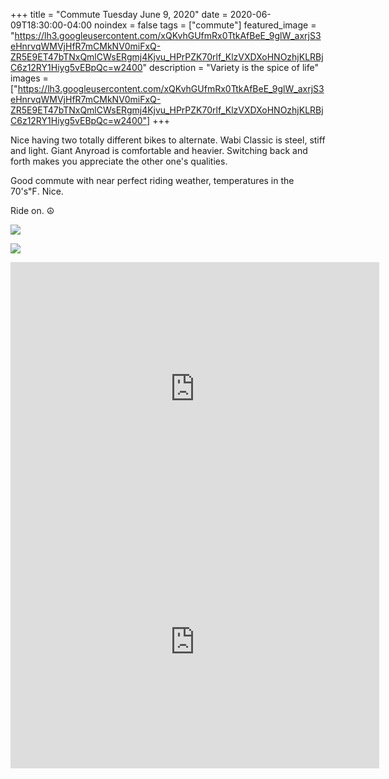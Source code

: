 +++
title =  "Commute Tuesday June 9, 2020"
date = 2020-06-09T18:30:00-04:00
noindex = false
tags = ["commute"]
featured_image = "https://lh3.googleusercontent.com/xQKvhGUfmRx0TtkAfBeE_9glW_axrjS3eHnrvqWMVjHfR7mCMkNV0miFxQ-ZR5E9ET47bTNxQmlCWsERgmj4Kjvu_HPrPZK70rlf_KlzVXDXoHNOzhjKLRBjC6z12RY1Hiyg5vEBpQc=w2400"
description = "Variety is the spice of life"
images = ["https://lh3.googleusercontent.com/xQKvhGUfmRx0TtkAfBeE_9glW_axrjS3eHnrvqWMVjHfR7mCMkNV0miFxQ-ZR5E9ET47bTNxQmlCWsERgmj4Kjvu_HPrPZK70rlf_KlzVXDXoHNOzhjKLRBjC6z12RY1Hiyg5vEBpQc=w2400"]
+++

Nice having two totally different bikes to alternate. Wabi Classic is steel, stiff and light. Giant Anyroad is comfortable and heavier. Switching back and forth makes you appreciate the other one's qualities.

Good commute with near perfect riding weather, temperatures in the 70's℉. Nice.

Ride on. ☮

<a href='https://lh3.googleusercontent.com/xQKvhGUfmRx0TtkAfBeE_9glW_axrjS3eHnrvqWMVjHfR7mCMkNV0miFxQ-ZR5E9ET47bTNxQmlCWsERgmj4Kjvu_HPrPZK70rlf_KlzVXDXoHNOzhjKLRBjC6z12RY1Hiyg5vEBpQc=w2400'><img src='https://lh3.googleusercontent.com/xQKvhGUfmRx0TtkAfBeE_9glW_axrjS3eHnrvqWMVjHfR7mCMkNV0miFxQ-ZR5E9ET47bTNxQmlCWsERgmj4Kjvu_HPrPZK70rlf_KlzVXDXoHNOzhjKLRBjC6z12RY1Hiyg5vEBpQc=w2400'></a>

<a href='https://lh3.googleusercontent.com/HiBpwMOtjDLGgKNf3oV-tB6l7prNFxwNkfDNJqeTDoUA5-0xAq0K3_91eWIEu92JL8cuMou85h4R6hCJ76_cGmDg0k8MliF-j-Z-4d2w-ZPAUFPbAanTKT1KNb3U1SFV5td8rHkPZ4Y=w2400'><img src='https://lh3.googleusercontent.com/HiBpwMOtjDLGgKNf3oV-tB6l7prNFxwNkfDNJqeTDoUA5-0xAq0K3_91eWIEu92JL8cuMou85h4R6hCJ76_cGmDg0k8MliF-j-Z-4d2w-ZPAUFPbAanTKT1KNb3U1SFV5td8rHkPZ4Y=w2400'></a>

<iframe height='405' width='590' frameborder='0' allowtransparency='true' scrolling='no' src='https://www.strava.com/activities/3586963749/embed/7bb29647f06255ebe958bbafe4799026a7c39d40'></iframe>

<iframe height='405' width='590' frameborder='0' allowtransparency='true' scrolling='no' src='https://www.strava.com/activities/3590504216/embed/da3887dfb2193a77c006a9d533028b40bbb1dc87'></iframe>

